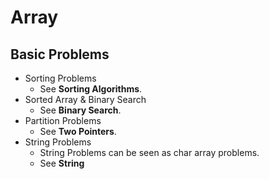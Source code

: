 <extoc></extoc>

# Array

## Basic Problems

- Sorting Problems
    - See **Sorting Algorithms**.
- Sorted Array & Binary Search
    - See **Binary Search**.
- Partition Problems
    - See **Two Pointers**.
- String Problems
    - String Problems can be seen as char array problems.
    - See **String**

